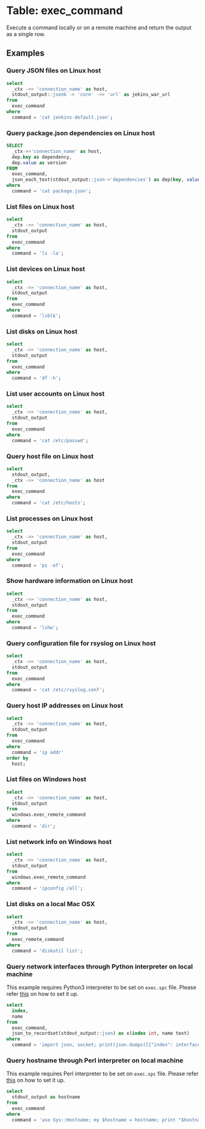 # Table: exec_command

Execute a command locally or on a remote machine and return the output as a single row.

## Examples

### Query JSON files on Linux host

```sql
select
  _ctx ->> 'connection_name' as host,
  stdout_output::jsonb -> 'core' ->> 'url' as jekins_war_url
from
  exec_command
where
  command = 'cat jenkins-default.json';
```

### Query package.json dependencies on Linux host

```sql
SELECT
  _ctx->>'connection_name' as host,
  dep.key as dependency,
  dep.value as version
FROM
  exec_command,
  json_each_text(stdout_output::json->'dependencies') as dep(key, value)
where
  command = 'cat package.json';
```

### List files on Linux host

```sql
select
  _ctx ->> 'connection_name' as host,
  stdout_output
from
  exec_command 
where
  command = 'ls -la';
```

### List devices on Linux host

```sql
select
  _ctx ->> 'connection_name' as host,
  stdout_output
from
  exec_command
where
  command = 'lsblk';
```

### List disks on Linux host

```sql
select
  _ctx ->> 'connection_name' as host,
  stdout_output
from
  exec_command
where
  command = 'df -h';
```

### List user accounts on Linux host

```sql
select
  _ctx ->> 'connection_name' as host,
  stdout_output 
from
  exec_command 
where
  command = 'cat /etc/passwd';
```

### Query host file on Linux host

```sql
select
  stdout_output,
  _ctx ->> 'connection_name' as host 
from
  exec_command 
where
  command = 'cat /etc/hosts';
```

### List processes on Linux host

```sql
select
  _ctx ->> 'connection_name' as host,
  stdout_output 
from
  exec_command 
where
  command = 'ps -ef';
```

### Show hardware information on Linux host

```sql
select
  _ctx ->> 'connection_name' as host,
  stdout_output 
from
  exec_command 
where
  command = 'lshw';
```

### Query configuration file for rsyslog on Linux host

```sql
select
  _ctx ->> 'connection_name' as host,
  stdout_output
from
  exec_command
where
  command = 'cat /etc/rsyslog.conf';
```

### Query host IP addresses on Linux host

```sql
select
  _ctx ->> 'connection_name' as host,
  stdout_output
from
  exec_command
where
  command = 'ip addr'
order by
  host;
```

### List files on Windows host

```sql
select
  _ctx ->> 'connection_name' as host,
  stdout_output
from
  windows.exec_remote_command 
where
  command = 'dir';
```

### List network info on Windows host

```sql
select
  _ctx ->> 'connection_name' as host,
  stdout_output 
from
  windows.exec_remote_command 
where
  command = 'ipconfig /all';
```

### List disks on a local Mac OSX

```sql
select
  _ctx ->> 'connection_name' as host,
  stdout_output
from
  exec_remote_command 
where
  command = 'diskutil list';
```

### Query network interfaces through Python interpreter on local machine

This example requires Python3 interpreter to be set on `exec.spc` file. Please refer [this](index.md#local-connection-using-a-specific-interpreter) on how to set it up.

```sql
select
  index,
  name
from
  exec_command,
  json_to_recordset(stdout_output::json) as x(index int, name text)
where
  command = 'import json, socket; print(json.dumps([{"index": interface[0], "name": interface[1]} for interface in socket.if_nameindex()]))';
```

### Query hostname through Perl interpreter on local machine

This example requires Perl interpreter to be set on `exec.spc` file. Please refer [this](index.md#local-connection-using-a-specific-interpreter) on how to set it up.

```sql
select
  stdout_output as hostname
from
  exec_command
where
  command = 'use Sys::Hostname; my $hostname = hostname; print "$hostname\n";';
```
